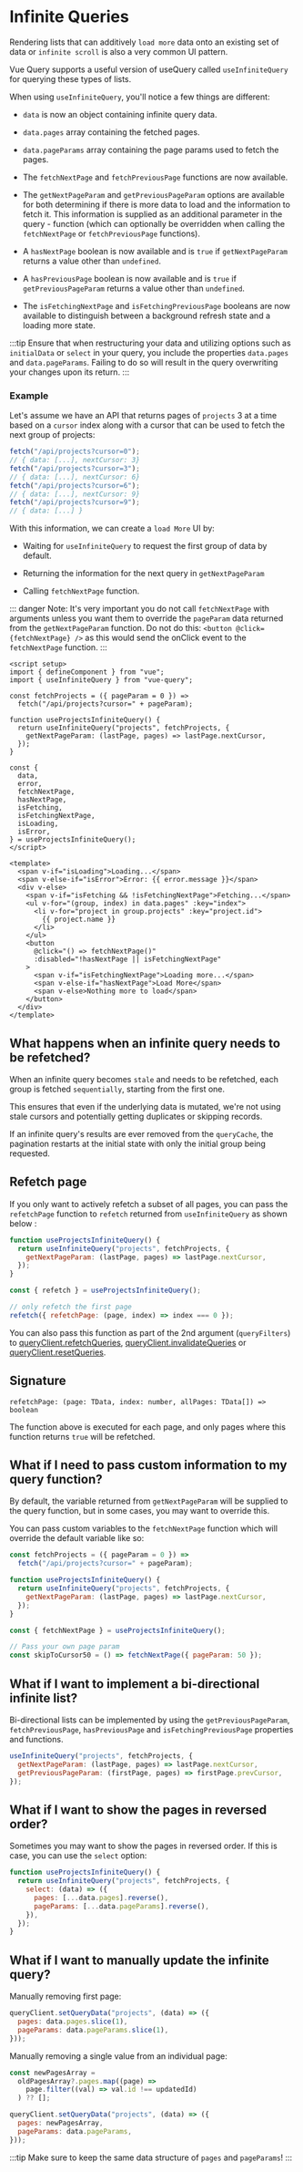# Infinite Queries

Rendering lists that can additively `load more` data onto an existing set of data or `infinite scroll` is also a very common UI pattern.

Vue Query supports a useful version of useQuery called `useInfiniteQuery` for querying these types of lists.

When using `useInfiniteQuery`, you'll notice a few things are different:

- `data` is now an object containing infinite query data.

- `data.pages` array containing the fetched pages.

- `data.pageParams` array containing the page params used to fetch the pages.

- The `fetchNextPage` and `fetchPreviousPage` functions are now available.

- The `getNextPageParam` and `getPreviousPageParam` options are available for both determining if there is more data to load and the information to fetch it. This information is supplied as an additional parameter in the query - function (which can optionally be overridden when calling the `fetchNextPage` or `fetchPreviousPage` functions).

- A `hasNextPage` boolean is now available and is `true` if `getNextPageParam` returns a value other than `undefined`.

- A `hasPreviousPage` boolean is now available and is `true` if `getPreviousPageParam` returns a value other than `undefined`.

- The `isFetchingNextPage` and `isFetchingPreviousPage` booleans are now available to distinguish between a background refresh state and a loading more state.

:::tip
Ensure that when restructuring your data and utilizing options such as `initialData` or `select` in your query, you include the properties `data.pages` and `data.pageParams`. Failing to do so will result in the query overwriting your changes upon its return.
:::

### Example 

Let's assume we have an API that returns pages of `projects` 3 at a time based on a `cursor` index along with a cursor that can be used to fetch the next group of projects:

```js
fetch("/api/projects?cursor=0");
// { data: [...], nextCursor: 3}
fetch("/api/projects?cursor=3");
// { data: [...], nextCursor: 6}
fetch("/api/projects?cursor=6");
// { data: [...], nextCursor: 9}
fetch("/api/projects?cursor=9");
// { data: [...] }

```
With this information, we can create a `load More` UI by:

- Waiting for `useInfiniteQuery` to request the first group of data by default.

- Returning the information for the next query in `getNextPageParam`

- Calling `fetchNextPage` function.

::: danger
Note: It's very important you do not call `fetchNextPage` with arguments unless you want them to override the `pageParam` data returned from the `getNextPageParam` function.
Do not do this: `<button @click={fetchNextPage} />` as this would send the onClick event to the `fetchNextPage` function.
:::

```vue
<script setup>
import { defineComponent } from "vue";
import { useInfiniteQuery } from "vue-query";

const fetchProjects = ({ pageParam = 0 }) =>
  fetch("/api/projects?cursor=" + pageParam);

function useProjectsInfiniteQuery() {
  return useInfiniteQuery("projects", fetchProjects, {
    getNextPageParam: (lastPage, pages) => lastPage.nextCursor,
  });
}

const {
  data,
  error,
  fetchNextPage,
  hasNextPage,
  isFetching,
  isFetchingNextPage,
  isLoading,
  isError,
} = useProjectsInfiniteQuery();
</script>

<template>
  <span v-if="isLoading">Loading...</span>
  <span v-else-if="isError">Error: {{ error.message }}</span>
  <div v-else>
    <span v-if="isFetching && !isFetchingNextPage">Fetching...</span>
    <ul v-for="(group, index) in data.pages" :key="index">
      <li v-for="project in group.projects" :key="project.id">
        {{ project.name }}
      </li>
    </ul>
    <button
      @click="() => fetchNextPage()"
      :disabled="!hasNextPage || isFetchingNextPage"
    >
      <span v-if="isFetchingNextPage">Loading more...</span>
      <span v-else-if="hasNextPage">Load More</span>
      <span v-else>Nothing more to load</span>
    </button>
  </div>
</template>
```

## What happens when an infinite query needs to be refetched?

When an infinite query becomes `stale` and needs to be refetched, each group is fetched `sequentially`, starting from the first one.

This ensures that even if the underlying data is mutated, we're not using stale cursors and potentially getting duplicates or skipping records.

If an infinite query's results are ever removed from the `queryCache`, the pagination restarts at the initial state with only the initial group being requested.


## Refetch page

If you only want to actively refetch a subset of all pages, you can pass the `refetchPage` function to `refetch` returned from `useInfiniteQuery` as shown below :

```js
function useProjectsInfiniteQuery() {
  return useInfiniteQuery("projects", fetchProjects, {
    getNextPageParam: (lastPage, pages) => lastPage.nextCursor,
  });
}

const { refetch } = useProjectsInfiniteQuery();

// only refetch the first page
refetch({ refetchPage: (page, index) => index === 0 });
```

You can also pass this function as part of the 2nd argument (`queryFilters`) to [queryClient.refetchQueries](https://tanstack.com/query/v3/#queryclientrefetchqueries), [queryClient.invalidateQueries](https://tanstack.com/query/v3/#queryclientinvalidatequeries) or [queryClient.resetQueries](https://tanstack.com/query/v3/#queryclientresetqueries).

## Signature

`refetchPage: (page: TData, index: number, allPages: TData[]) => boolean`

The function above is executed for each page, and only pages where this function returns `true` will be refetched.

## What if I need to pass custom information to my query function?

By default, the variable returned from `getNextPageParam` will be supplied to the query function, but in some cases, you may want to override this.

You can pass custom variables to the `fetchNextPage` function which will override the default variable like so:

```js
const fetchProjects = ({ pageParam = 0 }) =>
  fetch("/api/projects?cursor=" + pageParam);

function useProjectsInfiniteQuery() {
  return useInfiniteQuery("projects", fetchProjects, {
    getNextPageParam: (lastPage, pages) => lastPage.nextCursor,
  });
}

const { fetchNextPage } = useProjectsInfiniteQuery();

// Pass your own page param
const skipToCursor50 = () => fetchNextPage({ pageParam: 50 });
```

## What if I want to implement a bi-directional infinite list?

Bi-directional lists can be implemented by using the `getPreviousPageParam`, `fetchPreviousPage`, `hasPreviousPage` and `isFetchingPreviousPage` properties and functions.

```js
useInfiniteQuery("projects", fetchProjects, {
  getNextPageParam: (lastPage, pages) => lastPage.nextCursor,
  getPreviousPageParam: (firstPage, pages) => firstPage.prevCursor,
});
```

## What if I want to show the pages in reversed order?

Sometimes you may want to show the pages in reversed order. If this is case, you can use the `select` option:

```js
function useProjectsInfiniteQuery() {
  return useInfiniteQuery("projects", fetchProjects, {
    select: (data) => ({
      pages: [...data.pages].reverse(),
      pageParams: [...data.pageParams].reverse(),
    }),
  });
}
```

## What if I want to manually update the infinite query?

Manually removing first page:

```js
queryClient.setQueryData("projects", (data) => ({
  pages: data.pages.slice(1),
  pageParams: data.pageParams.slice(1),
}));
```

Manually removing a single value from an individual page:

```js
const newPagesArray =
  oldPagesArray?.pages.map((page) =>
    page.filter((val) => val.id !== updatedId)
  ) ?? [];

queryClient.setQueryData("projects", (data) => ({
  pages: newPagesArray,
  pageParams: data.pageParams,
}));
```

:::tip
Make sure to keep the same data structure of `pages` and `pageParams`!
:::






